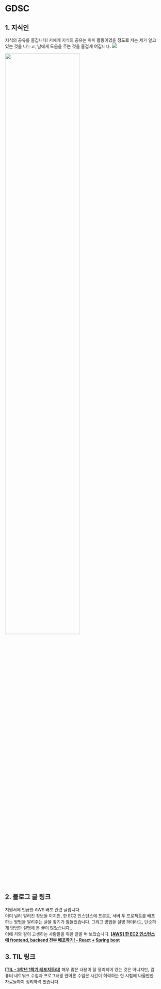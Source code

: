 # GDSC

## 1. 지식인
지식의 공유를 즐깁니다! 저에게 지식의 공유는 취미 활동이였을 정도로 저는 제가 알고 있는 것을 나누고, 남에게 도움을 주는 것을 즐겁게 여깁니다. 
<img src="https://user-images.githubusercontent.com/71186266/188534401-55bda603-94d7-4aa5-87b0-83b2ba7c1300.png">

<img src="https://user-images.githubusercontent.com/71186266/188534405-69d2aba2-b2ba-437a-b521-936c9098bb7a.png" width=70%>

## 2. 블로그 글 링크
지원서에 언급한 AWS 배포 관련 글입니다. <br> 이미 널리 알려진 정보들 이지만, 한 EC2 인스턴스에 프론트, 서버 두 프로젝트를 배포하는 방법을 알려주는 글을 찾기가 힘들었습니다. 그리고 방법을 설명 하더라도, 단순하게 방법만 설명해 둔 글이 많았습니다.. <br> 이에 저와 같이 고생하는 사람들을 위한 글을 써 보았습니다.
**[[AWS] 한 EC2 인스턴스에 frontend, backend 전부 배포하기! - React + Spring boot](https://dwaejinho.tistory.com/39)**

## 3. TIL 링크
**[[TIL - 3학년 1학기 레포지토리]](https://github.com/binary-ho/TIL-public/tree/main/3%ED%95%99%EB%85%84%201%ED%95%99%EA%B8%B0)** 매우 많은 내용이 잘 정리되어 있는 것은 아니지만, 컴퓨터 네트워크 수업과 프로그래밍 언어론 수업은 시간이 허락하는 한 시험에 나올만한 자료들까지 정리하려 했습니다. 
